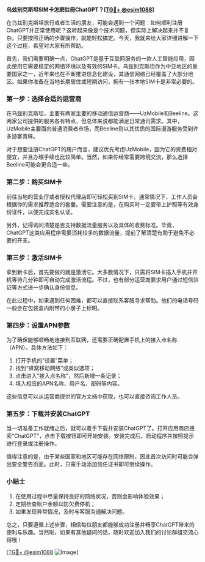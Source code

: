 **乌兹别克斯坦SIM卡怎麽註冊ChatGPT？[[TG💪+ @esim1088](https://t.me/s/esim1088)]**

在乌兹别克斯坦旅行或者生活的朋友，可能会遇到一个问题：如何顺利注册ChatGPT并正常使用呢？这听起来像是个技术问题，但实际上解决起来并不复杂。只要按照正确的步骤操作，就能轻松搞定。今天，我就来给大家详细讲解一下这个过程，希望对大家有所帮助。

首先，我们需要明确一点，ChatGPT是基于互联网服务的一款人工智能应用，因此使用它需要稳定的网络环境以及有效的SIM卡。乌兹别克斯坦作为中亚地区的重要国家之一，近年来也在不断推进信息化建设，其通信网络已经覆盖了大部分地区。如果你准备在当地长期居住或短期访问，拥有一张本地SIM卡是非常必要的。

### 第一步：选择合适的运营商

在乌兹别克斯坦，主要有两家主要的移动通信运营商——UzMobile和Beeline。这两家公司提供的服务各有特点，但总体来说都能满足日常通讯需求。其中，UzMobile主要面向普通消费者市场，而Beeline则以其优质的国际漫游服务受到许多游客青睐。

对于想要注册ChatGPT的用户而言，建议优先考虑UzMobile，因为它的资费相对便宜，并且办理手续也比较简单。当然，如果你经常需要跨境交流，那么选择Beeline可能会更合适一些。

### 第二步：购买SIM卡

前往当地的营业厅或者授权代理店即可轻松买到SIM卡。通常情况下，工作人员会根据你的需求推荐适合的套餐。需要注意的是，在购买时一定要带上护照等有效身份证件，以便完成实名认证。

另外，记得询问清楚是否支持数据流量服务以及具体的收费标准。毕竟，ChatGPT这类应用程序需要消耗较多的数据流量，提前了解清楚有助于避免不必要的开支。

### 第三步：激活SIM卡

拿到新卡后，首先要做的就是激活它。大多数情况下，只需将SIM卡插入手机并开机等待几分钟即可自动完成激活流程。不过，也有部分运营商要求用户通过短信验证等方式进一步确认身份信息。

在此过程中，如果遇到任何困难，都可以直接联系客服寻求帮助。他们的电话号码一般会在包装盒内附带的小册子上标明。

### 第四步：设置APN参数

为了确保能够顺畅地连接到互联网，还需要正确配置手机上的接入点名称（APN）。具体方法如下：

1. 打开手机的“设置”菜单；
2. 找到“蜂窝移动网络”或类似选项；
3. 点击进入“接入点名称”，然后新增一条记录；
4. 填入相应的APN名称、用户名、密码等内容。

这些信息可以从运营商提供的官方文档中获取，也可以直接咨询工作人员。

### 第五步：下载并安装ChatGPT

当一切准备工作就绪之后，就可以着手下载并安装ChatGPT了。打开应用商店搜索“ChatGPT”，点击下载按钮即可开始安装。安装完成后，启动程序并按照提示进行登录或注册操作。

值得注意的是，由于某些国家和地区可能存在网络限制，因此首次访问时可能会弹出安全警告页面。此时，只需手动添加信任证书即可继续操作。

### 小贴士

1. 在使用过程中尽量保持良好的网络状况，否则会影响体验效果；
2. 定期检查账户余额以防欠费停机；
3. 如果发现异常情况，及时与客服沟通解决问题。

总之，只要遵循上述步骤，相信每位朋友都能够成功注册并畅享ChatGPT带来的便利与乐趣。当然啦，如果有其他疑问的话，随时欢迎加入我们的讨论群组交流心得哦！

[[TG💪+ @esim1088](https://t.me/s/esim1088) ![Image](https://i.postimg.cc/4NQfJmqS/Snipaste-2025-05-13-00-14-12.png)]